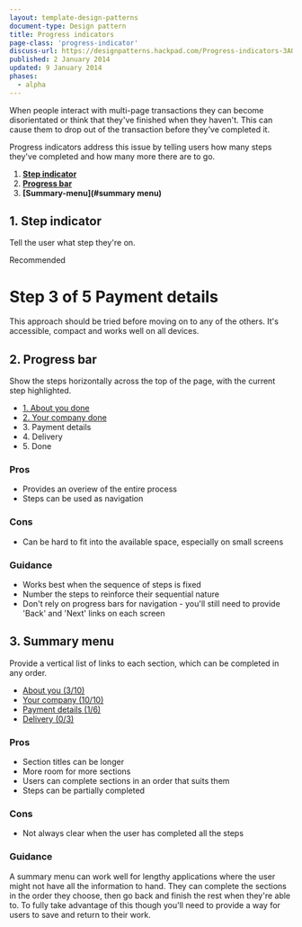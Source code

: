 ```yaml
---
layout: template-design-patterns
document-type: Design pattern
title: Progress indicators
page-class: 'progress-indicator'
discuss-url: https://designpatterns.hackpad.com/Progress-indicators-3AOrLoia9Us
published: 2 January 2014
updated: 9 January 2014
phases:
  - alpha
---
```


When people interact with multi-page transactions they can become disorientated or think that they've finished when they haven't. This can cause them to drop out of the transaction before they've completed it.

Progress indicators address this issue by telling users how many steps they've completed and how many more there are to go.

1. **[Step indicator](#step-indicator)**
2. **[Progress bar](#progress-bar)**
3. **[Summary-menu](#summary menu)**

<h2 class="heading-36" id="step-indicator">1. Step indicator</h2>

Tell the user what step they're on.

<div class="pattern-example">
  <div class="inner-block">
    <div class="ribbon">Recommended</div>
    <h1>
      <span>Step 3 of 5</span>
      Payment details
    </h1>
  </div>
</div>

This approach should be tried before moving on to any of the others. It's accessible, compact and works well on all devices.


<h2 class="heading-36" id="progress-bar">2. Progress bar</h2>

Show the steps horizontally across the top of the page, with the current step highlighted.

<div class="pattern-example wide">
  <div class="inner-block">
    <nav role="navigation" class="horizontal progress-indicator">
      <ul>
        <li class="done"><a href="">1. About you <span>done</span></a></li>
        <li class="done"><a href="">2. Your company <span>done</span></a></li>
        <li class="active">3. Payment details</li>
        <li>4. Delivery</li>
        <li>5. Done</li>
      </ul>
    </nav>
  </div>
</div>

<h3 class="heading-24">Pros</h3>

* Provides an overiew of the entire process
* Steps can be used as navigation

<h3 class="heading-24">Cons</h3>

* Can be hard to fit into the available space, especially on small screens

<h3 class="heading-24">Guidance</h3>

* Works best when the sequence of steps is fixed
* Number the steps to reinforce their sequential nature
* Don't rely on progress bars for navigation - you'll still need to provide 'Back' and 'Next' links on each screen


<h2 class="heading-36" id="summary-menu">3. Summary menu</h2>

Provide a vertical list of links to each section, which can be completed in any order.

<div class="pattern-example">
  <div class="inner-block">
    <nav role="navigation" class="vertical progress-indicator">
      <ul>
        <li><a href="">About you <span>(3/10)</span></a></li>
        <li class="done"><a href="">Your company <span>(10/10)</span></a></li>
        <li class="active"><a href="">Payment details <span>(1/6)</span></a></li>
        <li><a href="">Delivery <span>(0/3)</span></a></li>
      </ul>
    </nav>
  </div>
</div>

<h3 class="heading-24">Pros</h3>

* Section titles can be longer
* More room for more sections
* Users can complete sections in an order that suits them
* Steps can be partially completed

<h3 class="heading-24">Cons</h3>

* Not always clear when the user has completed all the steps

<h3 class="heading-24">Guidance</h3>

A summary menu can work well for lengthy applications where the user might not have all the information to hand.
They can complete the sections in the order they choose, then go back and finish the rest when they're able to.
To fully take advantage of this though you'll need to provide a way for users to save and return to their work.



